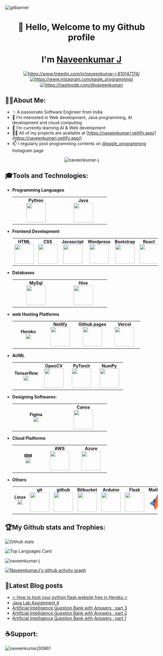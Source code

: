 
![gitbanner](https://user-images.githubusercontent.com/70682152/196581060-0e3cc3d2-93e3-4108-82ea-920de5bcece4.gif)

<!-- Header start -->
<h1 align="center"> 👋 Hello, Welcome to my Github profile</a>
<h1 align="center">I'm <a href="https://naveenkumarj.netlify.app/" >Naveenkumar J</a></h1>
<p align="center">
<a href="https://linkedin.com/in/naveenkumar-j-610147174/" target="blank"><img align="center" src="https://www.vectorlogo.zone/logos/linkedin/linkedin-icon.svg" alt="https://www.linkedin.com/in/naveenkumar-j-610147174/" height="30" width="40" /></a>
<a href="https://instagram.com/eagle_programming/" target="blank"><img align="center" src="https://raw.githubusercontent.com/rahuldkjain/github-profile-readme-generator/master/src/images/icons/Social/instagram.svg" alt="https://www.instagram.com/eagle_programming/" height="30" width="40" /></a>
<a href="https://hashnode.com/@naveenkumarj" target="blank"><img align="center" src="https://www.vectorlogo.zone/logos/hashnode/hashnode-icon.svg" alt="https://hashnode.com/@naveenkumarj" height="30" width="40" /></a>
</p>
<img align ="right" alt "Coding" width="280" src="https://www.techbabble.zone/content/images/2021/07/46207-programmer-1.gif">
<!-- Header end -->

 <!-- GitHub About me section start -->
 ## 👨‍💻About Me:
- ✨ A passionate Software Engineer from India
- 🚀 I’m interested in Web development, Java programming, AI development and cloud computing 
- 🌱 I’m currently learning AI & Web development 
- 👨‍💻 All of my projects are available at [https://naveenkumarj.netlify.app/](https://naveenkumarj.netlify.app/)
- 📫 I regularly post programming contents on [@eagle_programming](https://www.instagram.com/eagle_programming/) Instagram page
<p align="center"> <img src="https://komarev.com/ghpvc/?username=naveenkumar-j&label=Profile%20views&color=green&style=flat" alt="naveenkumar-j" /> </p>
<!-- GitHub About me section end -->

<!-- GitHub Skills start -->
## 🎓Tools and Technologies:
- **Programming Languages**
	<center>
		<table>
			<tbody>
				<tr>
					<td width="25%" align="center">
						<span><strong>Python</strong></span><br/>
						<img height="64px" width="64px" src="https://cdn.svgporn.com/logos/python.svg">
					</td>
					<td width="25%" align="center">
						<span><strong>Java</strong></span><br/>
						<img height="64px" width="64px" src="https://cdn.svgporn.com/logos/java.svg">
					</td>
				</tr>
			</tbody>
		</table>
	</center>
- **Frontend Development**
	<center>
		<table>
			<tbody>
				<tr>
					<td align="center">
						<span><strong>HTML</strong></span><br/>
						<img height="64px" width="64px" src="https://cdn.svgporn.com/logos/html-5.svg">
					</td>
					<td align="center">
						<span><strong>CSS</strong></span><br/>
						<img height="64px" width="64px" src="https://cdn.svgporn.com/logos/css-3.svg">
					</td>
					<td align="center">
						<span><strong>Javascript</strong></span><br/>
						<img height="64px" width="64px" src="https://cdn.svgporn.com/logos/javascript.svg">
					</td>
					<td align="center">
						<span><strong>Wordpress</strong></span><br/>
						<img height="64px" width="64px" src="https://www.vectorlogo.zone/logos/wordpress/wordpress-icon.svg">
					</td>
					<td align="center">
						<span><strong>Bootstrap</strong></span><br/>
						<img height="64px" width="64px" src="https://cdn.svgporn.com/logos/bootstrap.svg">
					</td>
					<td align="center">
						<span><strong>React</strong></span><br/>
						<img height="64px" width="64px" src="https://cdn.svgporn.com/logos/react.svg">
					</td>
					<td  align="center">
						<span><strong>Wix</strong></span><br/>
						<img height="64px" width="64px" src="https://www.vectorlogo.zone/logos/wix/wix-icon.svg">
					</td>
				</tr>
			</tbody>
		</table>
	</center>
- **Databases**
	<center>
		<table>
			<tbody>
				<tr>
					<td width="25%" align="center">
						<span><strong>MySql</strong></span><br/>
						<img height="64px" width="64px" src="https://www.vectorlogo.zone/logos/mysql/mysql-horizontal.svg">
					</td>
					<td width="25%" align="center">
						<span><strong>Hive</strong></span><br/>
						<img height="64px" width="64px" src="https://www.vectorlogo.zone/logos/apache_hive/apache_hive-icon.svg">
					</td>
				</tr>
			</tbody>
		</table>
	</center>
- **web Hosting Platforms**
	<center>
		<table>
			<tbody>
				<tr>
					<td width="25%" align="center">
						<span><strong>Heroku</strong></span><br/>
						<img src="https://www.vectorlogo.zone/logos/heroku/heroku-icon.svg">
					</td>
					<td width="25%" align="center">
						<span><strong>Netlify</strong></span><br/>
						<img height="64px" width="64px" src="https://www.vectorlogo.zone/logos/netlify/netlify-icon.svg">
					</td>
     
     <td width="25%" align="center">
						<span><strong>Github pages</strong></span><br/>
						<img height="64px" width="64px" src="https://www.vectorlogo.zone/logos/github/github-icon.svg">
					</td>
					     <td width="25%" align="center">
						<span><strong>Vercel</strong></span><br/>
						<img height="64px" width="64px" src="https://github.com/wappalyzer/wappalyzer/blob/master/src/drivers/webextension/images/icons/vercel.svg">
					</td>
				</tr>
			</tbody>
		</table>
	</center>
- **AI/ML**
	<center>
		<table>
			<tbody>
				<tr>
					<td width="25%" align="center">
						<span><strong>Tensorflow</strong></span><br/>
						<img src="https://www.vectorlogo.zone/logos/tensorflow/tensorflow-ar21.svg">
					</td>
					<td width="25%" align="center">
						<span><strong>OpenCV</strong></span><br/>
						<img height="64px" width="64px" src="https://www.vectorlogo.zone/logos/opencv/opencv-icon.svg">
					</td>
     <td width="25%" align="center">
						<span><strong>PyTorch</strong></span><br/>
						<img height="64px" width="64px" src="https://www.vectorlogo.zone/logos/pytorch/pytorch-icon.svg">
					</td>
      <td width="25%" align="center">
						<span><strong>NumPy</strong></span><br/>
						<img height="64px" width="64px" src="https://www.vectorlogo.zone/logos/numpy/numpy-icon.svg">
					</td>
				</tr>
			</tbody>
		</table>
	</center>
- **Designing Softwares:**
	<center>
		<table>
			<tbody>
				<tr>
					<td width="25%" align="center">
						<span><strong>Figma</strong></span><br/>
						<img src="https://www.vectorlogo.zone/logos/figma/figma-icon.svg">
					</td>
					<td width="25%" align="center">
						<span><strong>Canva</strong></span><br/>
						<img height="64px" width="64px" src="https://www.vectorlogo.zone/logos/canva/canva-icon.svg">
					</td>
					</tr>
			</tbody>
		</table>
	</center>
- **Cloud Platforms**
	<center>
		<table>
			<tbody>
				<tr>
					<td width="25%" align="center">
						<span><strong>IBM</strong></span><br/>
						<img src="https://www.vectorlogo.zone/logos/ibm_cloud/ibm_cloud-icon.svg">
					</td>
					<td width="25%" align="center">
						<span><strong>AWS</strong></span><br/>
						<img height="64px" width="64px" src="https://www.vectorlogo.zone/logos/amazon_aws/amazon_aws-icon.svg">
					</td>
     
     <td width="25%" align="center">
						<span><strong>Azure</strong></span><br/>
						<img height="64px" width="64px" src="https://www.vectorlogo.zone/logos/microsoft_azure/microsoft_azure-icon.svg">
					</td>
				</tr>
			</tbody>
		</table>
	</center>
- **Others**
	<center>
		<table>
			<tbody>
				<tr>
					<td width="25%" align="center">
						<span><strong>Linux</strong></span><br/>
						<img src="https://www.vectorlogo.zone/logos/linux/linux-icon.svg">
					</td>
					<td width="25%" align="center">
						<span><strong>git</strong></span><br/>
						<img height="64px" width="64px" src="https://www.vectorlogo.zone/logos/git-scm/git-scm-icon.svg">
					</td>
     <td width="25%" align="center">
						<span><strong>github</strong></span><br/>
						<img height="64px" width="64px" src="https://www.vectorlogo.zone/logos/github/github-tile.svg">
					</td>
      <td width="25%" align="center">
						<span><strong>Bitbucket</strong></span><br/>
						<img height="64px" width="64px" src="https://www.vectorlogo.zone/logos/bitbucket/bitbucket-official.svg">
					</td>

     <td width="25%" align="center">
						<span><strong>Arduino</strong></span><br/>
						<img height="64px" width="64px" src="https://www.vectorlogo.zone/logos/arduino/arduino-icon.svg">
					</td>
    
     <td width="25%" align="center">
						<span><strong>Flask</strong></span><br/>
						<img height="64px" width="64px" src="https://www.vectorlogo.zone/logos/pocoo_flask/pocoo_flask-icon.svg">
					</td>
					<td width="25%" align="center">
						<span><strong>Matlab</strong></span><br/>
						<img height="64px" width="64px" src="https://github.com/devicons/devicon/blob/master/icons/matlab/matlab-original.svg">
					</td>
				</tr>
			</tbody>
		</table>
	</center>
<!-- GitHub Skills end -->

<!-- GitHub Activity start -->
## 🏆My Github stats and Trophies:

![Github stats](https://github-readme-stats.vercel.app/api?username=naveenkumar-j&theme=radical&show_icons=true&count_private=true)

![Top Languages Card](https://github-readme-stats.vercel.app/api/top-langs/?username=naveenkumar-j&theme=radical)

<div align="left">
<p><img align="center" src="https://github-readme-streak-stats.herokuapp.com/?user=naveenkumar-j&theme=radical" alt="naveenkumar-j" /></p>
</div>

[![NaveenkumarJ's github activity graph](https://github-readme-activity-graph.vercel.app/graph?username=naveenkumar-j&bg_color=ffcfe9&color=9e4c98&line=9e4c98&point=403d3d&area=true&hide_border=true)](https://github.com/ashutosh00710/github-readme-activity-graph)
<!-- GitHub Activity end -->

<!-- BLOG-POST-LIST:START -->
## 📕Latest Blog posts
- [🔥 How to host your python flask website free in Heroku 🔥](https://naveenkumarj.hashnode.dev/how-to-host-your-python-flask-website-free-in-heroku)
- [Java Lab Assignment 4](https://naveenkumarj.hashnode.dev/java-lab-assignment-4)
- [Artificial Intelligence Question Bank with Answers : part 3](https://naveenkumarj.hashnode.dev/artificial-intelligence-question-bank-with-answers-part-3)
- [Artificial Intelligence Question Bank with Answers : part 2](https://naveenkumarj.hashnode.dev/artificial-intelligence-question-bank-with-answers-part-2)
- [Artificial Intelligence Question Bank with Answers : part 1](https://naveenkumarj.hashnode.dev/artificial-intelligence-question-bank-with-answers-part-1)
<!-- BLOG-POST-LIST:END -->
 
## ☕️Support:
<p><a href="https://ko-fi.com/naveenkumarj30861"> <img align="left" src="https://cdn.ko-fi.com/cdn/kofi3.png?v=3" height="50" width="210" alt="naveenkumarj30861" /></a></p><br><br>

<!---github.com/naveenkumar-j--->
